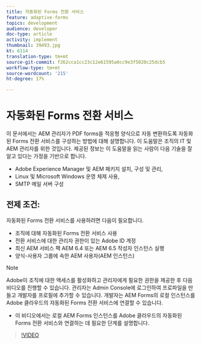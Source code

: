 ```yaml
---
title: 자동화된 Forms 전환 서비스
feature: adaptive-forms
topics: development
audience: developer
doc-type: article
activity: implement
thumbnail: 39493.jpg
kt: 6114
translation-type: tm+mt
source-git-commit: f262cca1cc23c12e61595a0cc9e3f5020c25dcb5
workflow-type: tm+mt
source-wordcount: '215'
ht-degree: 17%

---
```


# 자동화된 Forms 전환 서비스

이 문서에서는 AEM 관리자가 PDF forms을 적응형 양식으로 자동 변환하도록 자동화된 Forms 전환 서비스를 구성하는 방법에 대해 설명합니다. 이 도움말은 조직의 IT 및 AEM 관리자를 위한 것입니다. 제공된 정보는 이 도움말을 읽는 사람이 다음 기술을 잘 알고 있다는 가정을 기반으로 합니다.

* Adobe Experience Manager 및 AEM 패키지 설치, 구성 및 관리,
* Linux 및 Microsoft Windows 운영 체제 사용,
* SMTP 메일 서버 구성

## 전제 조건:

자동화된 Forms 전환 서비스를 사용하려면 다음이 필요합니다.

* 조직에 대해 자동화된 Forms 전환 서비스 사용
* 전환 서비스에 대한 관리자 권한이 있는 Adobe ID 계정
* 최신 AEM 서비스 팩 AEM 6.4 또는 AEM 6.5 작성자 인스턴스 실행
* 양식-사용자 그룹에 속한 AEM 사용자(AEM 인스턴스)

>[!NOTE]
>Adobe이 조직에 대한 액세스를 활성화하고 관리자에게 필요한 권한을 제공한 후 다음 비디오를 진행할 수 있습니다. 관리자는 Admin Console에 로그인하여 프로파일을 만들고 개발자를 프로필에 추가할 수 있습니다. 개발자는 AEM Forms의 로컬 인스턴스를 Adobe 클라우드의 자동화된 Forms 전환 서비스에 연결할 수 있습니다.

* 이 비디오에서는 로컬 AEM Forms 인스턴스를 Adobe 클라우드의 자동화된 Forms 전환 서비스와 연결하는 데 필요한 단계를 설명합니다.

>[!VIDEO](https://video.tv.adobe.com/v/39493/?quality=9&learn=on)

